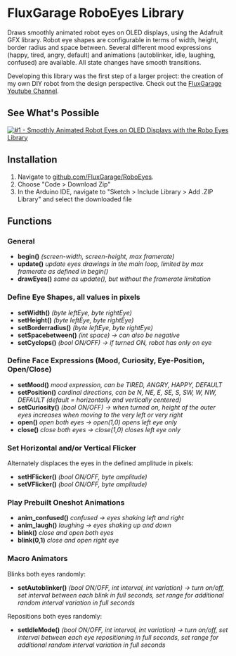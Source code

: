 # FluxGarage RoboEyes Library

Draws smoothly animated robot eyes on OLED displays, using the Adafruit GFX library. Robot eye shapes are configurable in terms of width, height, border radius and space between. Several different mood expressions (happy, tired, angry, default) and animations (autoblinker, idle, laughing, confused) are available. All state changes have smooth transitions.

Developing this library was the first step of a larger project: the creation of my own DIY robot from the design perspective. Check out the [FluxGarage Youtube Channel](https://www.youtube.com/@FluxGarage).


## See What's Possible

[![#1 - Smoothly Animated Robot Eyes on OLED Displays with the Robo Eyes Library](https://img.youtube.com/vi/ibSaDEkfUOI/0.jpg)](https://www.youtube.com/watch?v=ibSaDEkfUOI)


## Installation

1. Navigate to [github.com/FluxGarage/RoboEyes](https://github.com/FluxGarage/RoboEyes).
2. Choose "Code > Download Zip"
3. In the Arduino IDE, navigate to "Sketch > Include Library > Add .ZIP Library" and select the downloaded file


## Functions

### General
- **begin()** _(screen-width, screen-height, max framerate)_
- **update()** _update eyes drawings in the main loop, limited by max framerate as defined in begin()_
- **drawEyes()** _same as update(), but without the framerate limitation_
  
### Define Eye Shapes, all values in pixels
- **setWidth()** _(byte leftEye, byte rightEye)_
- **setHeight()** _(byte leftEye, byte rightEye)_
- **setBorderradius()** _(byte leftEye, byte rightEye)_
- **setSpacebetween()** _(int space) -> can also be negative_
- **setCyclops()** _(bool ON/OFF) -> if turned ON, robot has only on eye_

### Define Face Expressions (Mood, Curiosity, Eye-Position, Open/Close)
- **setMood()** _mood expression, can be TIRED, ANGRY, HAPPY, DEFAULT_
- **setPosition()** _cardinal directions, can be N, NE, E, SE, S, SW, W, NW, DEFAULT (default = horizontally and vertically centered)_
- **setCuriosity()** _(bool ON/OFF) -> when turned on, height of the outer eyes increases when moving to the very left or very right_
- **open()** _open both eyes -> open(1,0) opens left eye only_
- **close()** _close both eyes -> close(1,0) closes left eye only_

### Set Horizontal and/or Vertical Flicker
Alternately displaces the eyes in the defined amplitude in pixels:
- **setHFlicker()** _(bool ON/OFF, byte amplitude)_
- **setVFlicker()** _(bool ON/OFF, byte amplitude)_

### Play Prebuilt Oneshot Animations
- **anim_confused()** _confused -> eyes shaking left and right_
- **anim_laugh()** _laughing -> eyes shaking up and down_
- **blink()** _close and open both eyes_
- **blink(0,1)** _close and open right eye_

### Macro Animators
Blinks both eyes randomly:
- **setAutoblinker()** _(bool ON/OFF, int interval, int variation) -> turn on/off, set interval between each blink in full seconds, set range for additional random interval variation in full seconds_

Repositions both eyes randomly:
- **setIdleMode()** _(bool ON/OFF, int interval, int variation) -> turn on/off, set interval between each eye repositioning in full seconds, set range for additional random interval variation in full seconds_

